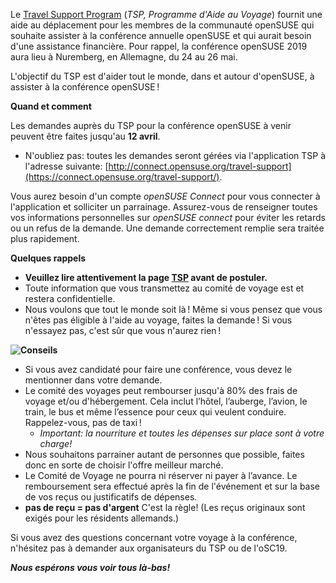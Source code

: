 Le [Travel Support Program](https://en.opensuse.org/openSUSE:Travel_Support_Program) (*TSP, Programme d'Aide au Voyage*) fournit une aide au déplacement pour les membres de la communauté openSUSE qui souhaite assister à la conférence annuelle openSUSE et qui aurait besoin d'une assistance financière. Pour rappel, la conférence openSUSE 2019 aura lieu à Nuremberg, en Allemagne, du 24 au 26 mai.

L'objectif du TSP est d'aider tout le monde, dans et autour d'openSUSE, à assister à la conférence openSUSE !

**Quand et comment**

Les demandes auprès du TSP pour la conférence openSUSE à venir peuvent être faites jusqu'au **12 avril**.

* N'oubliez pas: toutes les demandes seront gérées via l'application TSP à l'adresse suivante: [http://connect.opensuse.org/travel-support](https://connect.opensuse.org/travel-support/).

Vous aurez besoin d'un compte *openSUSE Connect* pour vous connecter à l'application et solliciter un parrainage. Assurez-vous de renseigner toutes vos informations personnelles sur *openSUSE connect* pour éviter les retards ou un refus de la demande. Une demande correctement remplie sera traitée plus rapidement.

**Quelques rappels**

- **Veuillez lire attentivement la page [TSP](http://opensuse.org/openSUSE:Travel_Support_Program) avant de postuler.**
- Toute information que vous transmettez au comité de voyage est et restera confidentielle.
- Nous voulons que tout le monde soit là ! Même si vous pensez que vous n'êtes pas éligible à l'aide au voyage, faites la demande ! Si vous n'essayez pas, c'est sûr que vous n'aurez rien !

**![Conseils](https://news.opensuse.org/wp-content/uploads/2015/02/tips.jpg)**

- Si vous avez candidaté pour faire une conférence, vous devez le mentionner dans votre demande.
- Le comité des voyages peut rembourser jusqu'à 80% des frais de voyage et/ou d'hébergement. Cela inclut l’hôtel, l’auberge, l’avion, le train, le bus et même l’essence pour ceux qui veulent conduire. Rappelez-vous, pas de taxi !
    - *Important: la nourriture et toutes les dépenses sur place sont à votre charge!*
- Nous souhaitons parrainer autant de personnes que possible, faites donc en sorte de choisir l'offre meilleur marché.
- Le Comité de Voyage ne pourra ni réserver ni payer à l’avance. Le remboursement sera effectué après la fin de l'événement et sur la base de vos reçus ou justificatifs de dépenses.
- **pas de reçu = pas d'argent** C'est la règle! (Les reçus originaux sont exigés pour les résidents allemands.)

Si vous avez des questions concernant votre voyage à la conférence, n'hésitez pas à demander aux organisateurs du TSP ou de l'oSC19.

***Nous espérons vous voir tous là-bas!***

